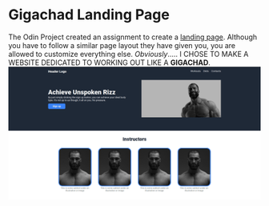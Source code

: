# Gigachad Landing Page

The Odin Project created an assignment to create a [landing page](https://www.theodinproject.com/lessons/foundations-landing-page). 
Although you have to follow a similar page layout they have given you, you are allowed to customize everything else. 
_Obviously_..... I CHOSE TO MAKE A WEBSITE DEDICATED TO WORKING OUT LIKE A **GIGACHAD**.
<br />
[![Website Landing Page](./images/gigachad_home.png)](https://spatulaa.github.io/gigachad_landing_page/)
